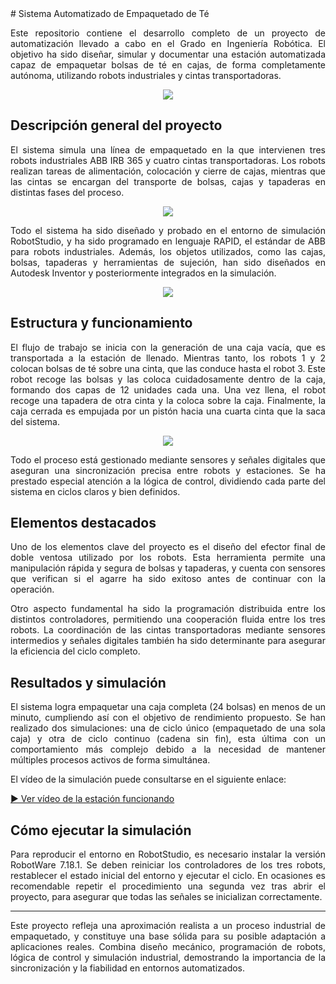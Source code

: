 <div align="justify">
# Sistema Automatizado de Empaquetado de Té

Este repositorio contiene el desarrollo completo de un proyecto de automatización llevado a cabo en el Grado en Ingeniería Robótica. El objetivo ha sido diseñar, simular y documentar una estación automatizada capaz de empaquetar bolsas de té en cajas, de forma completamente autónoma, utilizando robots industriales y cintas transportadoras.

<p align="center">
  <img src=https://github.com/user-attachments/assets/8d74865f-e777-4591-8e08-cd07c62a1524 />
</p>

## Descripción general del proyecto

El sistema simula una línea de empaquetado en la que intervienen tres robots industriales ABB IRB 365 y cuatro cintas transportadoras. Los robots realizan tareas de alimentación, colocación y cierre de cajas, mientras que las cintas se encargan del transporte de bolsas, cajas y tapaderas en distintas fases del proceso.

<p align="center">
  <img src=https://github.com/user-attachments/assets/900224fe-4e8a-4ba5-ad4e-626431681718 />
</p>

Todo el sistema ha sido diseñado y probado en el entorno de simulación RobotStudio, y ha sido programado en lenguaje RAPID, el estándar de ABB para robots industriales. Además, los objetos utilizados, como las cajas, bolsas, tapaderas y herramientas de sujeción, han sido diseñados en Autodesk Inventor y posteriormente integrados en la simulación.

<p align="center">
  <img src=https://github.com/user-attachments/assets/cd4cdc36-e847-4410-8748-5e6a9cd9a0b1 />
</p>

## Estructura y funcionamiento

El flujo de trabajo se inicia con la generación de una caja vacía, que es transportada a la estación de llenado. Mientras tanto, los robots 1 y 2 colocan bolsas de té sobre una cinta, que las conduce hasta el robot 3. Este robot recoge las bolsas y las coloca cuidadosamente dentro de la caja, formando dos capas de 12 unidades cada una. Una vez llena, el robot recoge una tapadera de otra cinta y la coloca sobre la caja. Finalmente, la caja cerrada es empujada por un pistón hacia una cuarta cinta que la saca del sistema.

<p align="center">
  <img src=https://github.com/user-attachments/assets/e18af599-37c3-4a3d-b5f4-6b3c327cdba9 />
</p>

Todo el proceso está gestionado mediante sensores y señales digitales que aseguran una sincronización precisa entre robots y estaciones. Se ha prestado especial atención a la lógica de control, dividiendo cada parte del sistema en ciclos claros y bien definidos.

## Elementos destacados

Uno de los elementos clave del proyecto es el diseño del efector final de doble ventosa utilizado por los robots. Esta herramienta permite una manipulación rápida y segura de bolsas y tapaderas, y cuenta con sensores que verifican si el agarre ha sido exitoso antes de continuar con la operación.

Otro aspecto fundamental ha sido la programación distribuida entre los distintos controladores, permitiendo una cooperación fluida entre los tres robots. La coordinación de las cintas transportadoras mediante sensores intermedios y señales digitales también ha sido determinante para asegurar la eficiencia del ciclo completo.

## Resultados y simulación

El sistema logra empaquetar una caja completa (24 bolsas) en menos de un minuto, cumpliendo así con el objetivo de rendimiento propuesto. Se han realizado dos simulaciones: una de ciclo único (empaquetado de una sola caja) y otra de ciclo continuo (cadena sin fin), esta última con un comportamiento más complejo debido a la necesidad de mantener múltiples procesos activos de forma simultánea.

El vídeo de la simulación puede consultarse en el siguiente enlace:

[▶️ Ver vídeo de la estación funcionando](https://youtu.be/tINdL7jqoJw)

## Cómo ejecutar la simulación

Para reproducir el entorno en RobotStudio, es necesario instalar la versión RobotWare 7.18.1. Se deben reiniciar los controladores de los tres robots, restablecer el estado inicial del entorno y ejecutar el ciclo. En ocasiones es recomendable repetir el procedimiento una segunda vez tras abrir el proyecto, para asegurar que todas las señales se inicializan correctamente.

---

Este proyecto refleja una aproximación realista a un proceso industrial de empaquetado, y constituye una base sólida para su posible adaptación a aplicaciones reales. Combina diseño mecánico, programación de robots, lógica de control y simulación industrial, demostrando la importancia de la sincronización y la fiabilidad en entornos automatizados.

</div>

